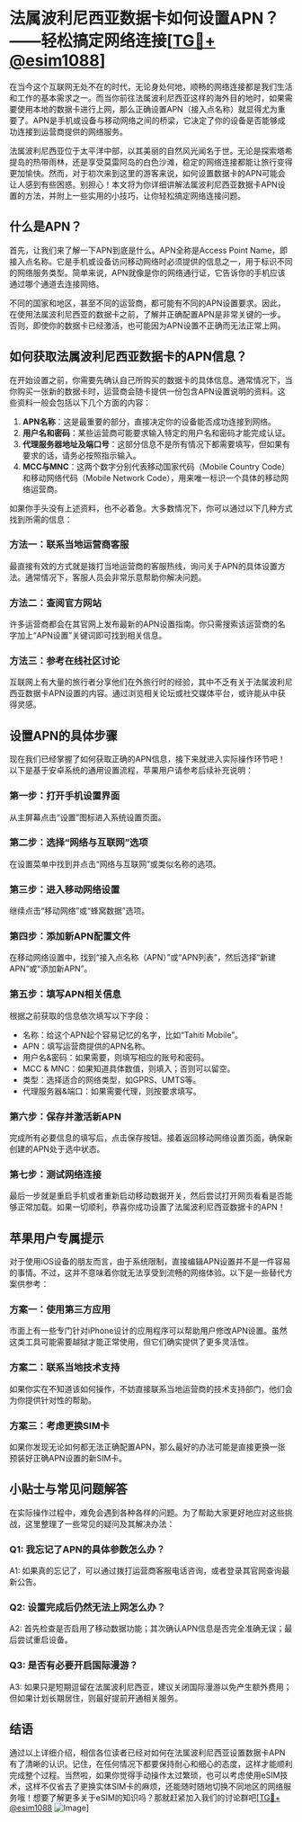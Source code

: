 # 法属波利尼西亚数据卡如何设置APN？——轻松搞定网络连接[[TG💪+ @esim1088](https://t.me/s/esim1088)]

在当今这个互联网无处不在的时代，无论身处何地，顺畅的网络连接都是我们生活和工作的基本需求之一。而当你前往法属波利尼西亚这样的海外目的地时，如果需要使用本地的数据卡进行上网，那么正确设置APN（接入点名称）就显得尤为重要了。APN是手机或设备与移动网络之间的桥梁，它决定了你的设备是否能够成功连接到运营商提供的网络服务。

法属波利尼西亚位于太平洋中部，以其美丽的自然风光闻名于世。无论是探索塔希提岛的热带雨林，还是享受莫雷阿岛的白色沙滩，稳定的网络连接都能让旅行变得更加愉快。然而，对于初次来到这里的游客来说，如何设置数据卡的APN可能会让人感到有些困惑。别担心！本文将为你详细讲解法属波利尼西亚数据卡APN设置的方法，并附上一些实用的小技巧，让你轻松搞定网络连接问题。

## 什么是APN？

首先，让我们来了解一下APN到底是什么。APN全称是Access Point Name，即接入点名称。它是手机或设备访问移动网络时必须提供的信息之一，用于标识不同的网络服务类型。简单来说，APN就像是你的网络通行证，它告诉你的手机应该通过哪个通道去连接网络。

不同的国家和地区，甚至不同的运营商，都可能有不同的APN设置要求。因此，在使用法属波利尼西亚的数据卡之前，了解并正确配置APN是非常关键的一步。否则，即使你的数据卡已经激活，也可能因为APN设置不正确而无法正常上网。

## 如何获取法属波利尼西亚数据卡的APN信息？

在开始设置之前，你需要先确认自己所购买的数据卡的具体信息。通常情况下，当你购买一张新的数据卡时，运营商会随卡提供一份包含APN设置说明的资料。这些资料一般会包括以下几个方面的内容：

1. **APN名称**：这是最重要的部分，直接决定你的设备能否成功连接到网络。
2. **用户名和密码**：某些运营商可能要求输入特定的用户名和密码才能完成认证。
3. **代理服务器地址及端口号**：这部分信息不是所有情况下都需要填写，但如果有要求的话，请务必按照指示输入。
4. **MCC与MNC**：这两个数字分别代表移动国家代码（Mobile Country Code）和移动网络代码（Mobile Network Code），用来唯一标识一个具体的移动网络运营商。

如果你手头没有上述资料，也不必着急。大多数情况下，你可以通过以下几种方式找到所需的信息：

### 方法一：联系当地运营商客服
最直接有效的方式就是拨打当地运营商的客服热线，询问关于APN的具体设置方法。通常情况下，客服人员会非常乐意帮助你解决问题。

### 方法二：查阅官方网站
许多运营商都会在其官网上发布最新的APN设置指南。你只需搜索该运营商的名字加上“APN设置”关键词即可找到相关信息。

### 方法三：参考在线社区讨论
互联网上有大量的旅行者分享他们在外旅行时的经验，其中不乏有关于法属波利尼西亚数据卡APN设置的内容。通过浏览相关论坛或社交媒体平台，或许能从中获得灵感。

## 设置APN的具体步骤

现在我们已经掌握了如何获取正确的APN信息，接下来就进入实际操作环节吧！以下是基于安卓系统的通用设置流程，苹果用户请参考后续补充说明：

### 第一步：打开手机设置界面
从主屏幕点击“设置”图标进入系统设置页面。

### 第二步：选择“网络与互联网”选项
在设置菜单中找到并点击“网络与互联网”或类似名称的选项。

### 第三步：进入移动网络设置
继续点击“移动网络”或“蜂窝数据”选项。

### 第四步：添加新APN配置文件
在移动网络设置中，找到“接入点名称（APN）”或“APN列表”，然后选择“新建APN”或“添加新APN”。

### 第五步：填写APN相关信息
根据之前获取的信息依次填写以下字段：
- 名称：给这个APN起个容易记忆的名字，比如“Tahiti Mobile”。
- APN：填写运营商提供的APN名称。
- 用户名&密码：如果需要，则填写相应的账号和密码。
- MCC & MNC：如果知道具体数值，则填入；否则可以留空。
- 类型：选择适合的网络类型，如GPRS、UMTS等。
- 代理服务器&端口：如果需要代理，则按要求填写。

### 第六步：保存并激活新APN
完成所有必要信息的填写后，点击保存按钮。接着返回移动网络设置页面，确保新创建的APN处于选中状态。

### 第七步：测试网络连接
最后一步就是重启手机或者重新启动移动数据开关，然后尝试打开网页看看是否能够正常加载。如果一切顺利，恭喜你成功设置了法属波利尼西亚数据卡的APN！

## 苹果用户专属提示

对于使用iOS设备的朋友而言，由于系统限制，直接编辑APN设置并不是一件容易的事情。不过，这并不意味着你就无法享受到流畅的网络体验。以下是一些替代方案供参考：

### 方案一：使用第三方应用
市面上有一些专门针对iPhone设计的应用程序可以帮助用户修改APN设置。虽然这类工具可能需要越狱才能正常使用，但它们确实提供了更多灵活性。

### 方案二：联系当地技术支持
如果你实在不知道该如何操作，不妨直接联系当地运营商的技术支持部门，他们会为你提供针对性的帮助。

### 方案三：考虑更换SIM卡
如果你发现无论如何都无法正确配置APN，那么最好的办法可能是直接更换一张预装好正确APN设置的新SIM卡。

## 小贴士与常见问题解答

在实际操作过程中，难免会遇到各种各样的问题。为了帮助大家更好地应对这些挑战，这里整理了一些常见的疑问及其解决办法：

### Q1: 我忘记了APN的具体参数怎么办？
A1: 如果真的忘记了，可以通过拨打运营商客服电话咨询，或者登录其官网查询最新公告。

### Q2: 设置完成后仍然无法上网怎么办？
A2: 首先检查是否启用了移动数据功能；其次确认APN信息是否完全准确无误；最后尝试重启设备。

### Q3: 是否有必要开启国际漫游？
A3: 如果只是短期逗留在法属波利尼西亚，建议关闭国际漫游以免产生额外费用；但如果计划长期居住，则最好提前开通相关服务。

## 结语

通过以上详细介绍，相信各位读者已经对如何在法属波利尼西亚设置数据卡APN有了清晰的认识。记住，在任何情况下都要保持耐心和细心的态度，这样才能顺利完成整个过程。当然啦，如果你觉得手动操作太过繁琐，也可以考虑使用eSIM技术，这样不仅省去了更换实体SIM卡的麻烦，还能随时随地切换不同地区的网络服务哦！想要了解更多关于eSIM的知识吗？那就赶紧加入我们的讨论群吧[[TG💪+ @esim1088](https://t.me/s/esim1088) ![Image](https://i.postimg.cc/4NQfJmqS/Snipaste-2025-05-13-00-14-12.png)]